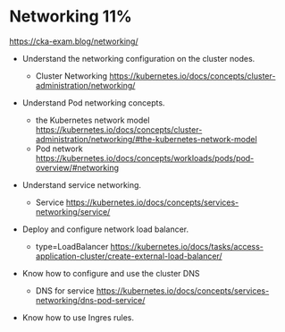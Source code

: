 # Networking 11%

https://cka-exam.blog/networking/

 * Understand the networking configuration on the cluster nodes.
   * Cluster Networking https://kubernetes.io/docs/concepts/cluster-administration/networking/

 * Understand Pod networking concepts. 
   * the Kubernetes network model https://kubernetes.io/docs/concepts/cluster-administration/networking/#the-kubernetes-network-model
   * Pod network https://kubernetes.io/docs/concepts/workloads/pods/pod-overview/#networking

 * Understand service networking.
   * Service https://kubernetes.io/docs/concepts/services-networking/service/

 * Deploy and configure network load balancer.
   * type=LoadBalancer https://kubernetes.io/docs/tasks/access-application-cluster/create-external-load-balancer/

 * Know how to configure and use the cluster DNS
   * DNS for service https://kubernetes.io/docs/concepts/services-networking/dns-pod-service/
 * Know how to use Ingres rules.
